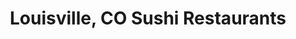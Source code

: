 ---
layout: city
title: Louisville, CO Sushi Restaurants
permalink: /colorado/louisville/
stateAbbr: CO
stateName: Colorado
cityName: Louisville
---